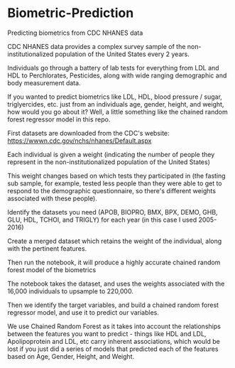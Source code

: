 # Biometric-Prediction
Predicting biometrics from CDC NHANES data

CDC NHANES data provides a complex survey sample of the non-institutionalized population of the United States every 2 years.

Individuals go through a battery of lab tests for everything from LDL and HDL to Perchlorates, Pesticides, along with wide ranging demographic and body measurement data.

If you wanted to predict biometrics like LDL, HDL, blood pressure / sugar, triglyercides, etc. just from an individuals age, gender, height, and weight, how would you go about it?
Well, a little something like the chained random forest regressor model in this repo.

First datasets are downloaded from the CDC's website:
https://wwwn.cdc.gov/nchs/nhanes/Default.aspx

Each individual is given a weight (indicating the number of people they represent in the non-institutionalized population of the United States)

This weight changes based on which tests they participated in (the fasting sub sample, for example, tested less people than they were able to get to respond to the demographic questionnaire, so there's different weights associated with these people).

Identify the datasets you need (APOB, BIOPRO, BMX, BPX, DEMO, GHB, GLU, HDL, TCHOl, and TRIGLY) for each year (in this case I used 2005-2016)

Create a merged dataset which retains the weight of the individual, along with the pertinent features.

Then run the notebook, it will produce a highly accurate chained random forest model of the biometrics

The notebook takes the dataset, and uses the weights associated with the 16,000 individuals to upsample to 220,000.

Then we identify the target variables, and build a chained random forest regressor model, and use it to predict our variables.

We use Chained Random Forest as it takes into account the relationships between the features you want to predict - things like HDL and LDL, Apolipoprotein and LDL, etc carry inherent associations, which would be lost if you just did a series of models that predicted each of the features based on Age, Gender, Height, and Weight.
